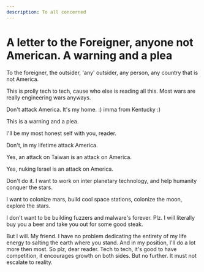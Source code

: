 ```yaml
---
description: To all concerned
---
```


# A letter to the Foreigner, anyone not American. A warning and a plea



To the foreigner, the outsider, 'any' outsider, any person, any country that is not America.



This is prolly tech to tech, cause who else is reading all this. Most wars are really engineering wars anyways.&#x20;

Don't attack America. It's my home. :) imma from Kentucky :)&#x20;

This is a warning and a plea.&#x20;

I'll be my most honest self with you, reader.&#x20;

Don't, in my lifetime attack America.&#x20;

Yes, an attack on Taiwan is an attack on America.&#x20;

Yes, nuking Israel is an attack on America.

Don't do it. I want to work on inter planetary technology, and help humanity conquer the stars.&#x20;

I want to colonize mars, build cool space stations, colonize the moon, explore the stars.

I don't want to be building fuzzers and malware's forever. Plz. I will literally buy you a beer and take you out for some good steak.&#x20;

But I will. My friend. I have no problem dedicating the entirety of my life energy to salting the earth where you stand. And in my position, I'll do a lot more then most. So plz, dear reader. Tech to tech, it's good to have competition, it encourages growth on both sides. But no further. It must not escalate to reality.&#x20;















